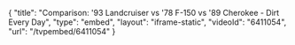 {
    "title": "Comparison: '93 Landcruiser vs '78 F-150 vs '89 Cherokee - Dirt Every Day",
    "type": "embed",
    "layout": "iframe-static",
    "videoId": "6411054",
    "url": "\/tvpembed\/6411054"
}